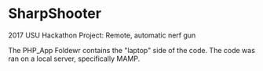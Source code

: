 # SharpShooter
2017 USU Hackathon Project: Remote, automatic nerf gun

The PHP_App Foldewr contains the "laptop" side of the code. The code was ran on a local server, specifically MAMP. 
